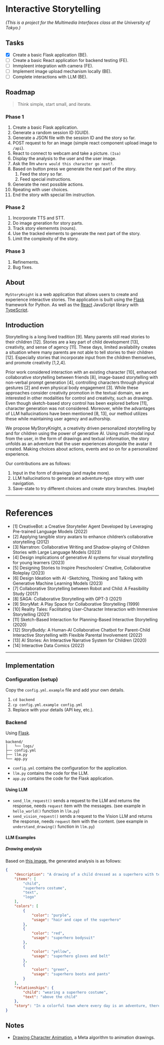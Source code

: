 # Interactive Storytelling
*(This is a project for the Multimedia Interfaces class at the University of Tokyo.)*

## Tasks
- [x] Create a basic Flask application (BE).
- [ ] Create a basic React application for backend testing (FE).
- [ ] Immpleent integration with camera (FE).
- [ ] Implement image upload mechanism locally (BE).
- [ ] Complete interactions with LLM (BE).

## Roadmap
> Think simple, start small, and iterate.

### Phase 1
1. Create a basic Flask application.
2. Generate a random session ID (GUID).
3. Generate a JSON file with the session ID and the story so far.
4. POST request to for an image (simple react component upload image to `/api`).
5. React to connect to webcam and take a picture. `(Isa)`
6. Display the analysis to the user and the user image.
7. Ask the llm `where would this character go next?`.
8. Based on button press we generate the next part of the story.
   1. Feed the story so far.
   2. Feed special instructions.
9. Generate the next possible actions.
10. Rpeating with user choices.
11. End the story with special llm instruction.

### Phase 2
1. Incorporate TTS and STT.
2. Do image gneration for story parts.
3. Track story elememnts (nouns).
4. Use the tracked elements to generate the next part of the story.
5. Limit the complexity of the story.

### Phase 3
1. Refinements.
2. Bug fixes.

## About
`MyStoryKnight` is a web application that allows users to create and experience interactive stories. The application is built using the [Flask](https://flask.palletsprojects.com/en/1.1.x/) framework for Python. As well as the [React](https://reactjs.org/) JavaScript library with [TypeScript](https://www.typescriptlang.org/).

## Introduction
Storytelling is a long lived tradition [9]. Many parents still read stories to their children [12]. Stories are a key part of child development [13], creativity, and sense of agency [11]. These days, limited availability creates a situation where many parents are not able to tell stories to their children [12]. Especially stories that incorporate input from the children themselves, and promote creativity [1,2,4]. 

Prior work considered interaction with an existing character [10], enhanced collaborative storytelling between friends [8], image-based storytelling with non-verbal prompt generation [4], controlling characters through physical gestures [2] and even physical body engagement [3]. While these approaches consider creativity promotion in the textual domain, we are interested in other modalities for control and creativity, such as drawings. Even though sketch-based story control has been explored before [11], character generation was not considered. Moreover, while the advantages of LLM hallucinations have been mentioned [8, 13], our method utilizes these while maintaining user agency and authorship.

We propose MyStoryKnight, a creativity driven personalized storytelling by and for children using the power of generative AI. Using multi-modal input from the user, in the form of drawings and textual information, the story unfolds as an adventure that the user experiences alongside the avatar it created. Making choices about actions, events and so on for a personalized experience.

Our contributions are as follows:
1. Input in the form of drawings (and maybe more).
2. LLM hallucinations to generate an adventure-type story with user navigation.
3. Save-state to try different choices and create story branches. (maybe)

---

# References

- [1] CreativeBot: a Creative Storyteller Agent Developed by Leveraging Pre-trained Language Models (2022)
- [2] Applying tangible story avatars to enhance children’s collaborative storytelling (2012)
- [3] Narratron: Collaborative Writing and Shadow-playing of Children Stories with Large Language Models (2023)
- [4] Design implications of generative AI systems for visual storytelling for young learners (2023)
- [5] Designing Stories to Inspire Preschoolers’ Creative, Collaborative Roleplay (2023)
- [6] Design Ideation with AI -Sketching, Thinking and Talking with Generative Machine Learning Models (2023)
- [7] Collaborative Storytelling between Robot and Child: A Feasibility Study (2017)
- [8] SAGA: Collaborative Storytelling with GPT-3 (2021)
- [9] StoryMat: A Play Space for Collaborative Storytelling (1999)
- [10] Reality Tales: Facilitating User-Character Interaction with Immersive Storytelling (2021)
- [11] Sketch-Based Interaction for Planning-Based Interactive Storytelling (2020)
- [12] StoryBuddy: A Human-AI Collaborative Chatbot for Parent-Child Interactive Storytelling with Flexible Parental Involvement (2022)
- [13] AI Stories: An Interactive Narrative System for Children (2020)
- [14] Interactive Data Comics (2022)

---

## Implementation

### Configuration (setup)
Copy the `config.yml.example` file and add your own details.
1. `cd backend`
2. `cp config.yml.example config.yml`
3. Replace with your details (API key, etc.).


### Backend
Using [Flask](https://flask.palletsprojects.com/en/1.1.x/).

    backend/
    │   └── logs/
    ├── config.yml
    ├── llm.py
    └── app.py

- `config.yml` contains the configuration for the application.
- `llm.py` contains the code for the LLM.
- `app.py` contains the code for the Flask application.

#### Using LLM
- `send_llm_request()` sends a request to the LLM and returns the response, needs `request` item with the messages. (see example in `hello_world()` function in `llm.py`)
- `send_vision_request()` sends a request to the Vision LLM and returns the response, needs `request` item with the content. (see example in `understand_drawing()` function in `llm.py`)

#### LLM Examples

##### Drawing analysis
Based on [this image](https://www.123playandlearn.com/uploads/4/3/8/5/4385398/5966588_orig.jpg), the generated analysis is as follows:
```json
{
    "description": "A drawing of a child dressed as a superhero with text above.",
    "items": [
        "child",
        "superhero costume",
        "text",
        "logo"
    ],
    "colors": [
        {
            "color": "purple",
            "usage": "hair and cape of the superhero"
        },
        {
            "color": "red",
            "usage": "superhero bodysuit"
        },
        {
            "color": "yellow",
            "usage": "superhero gloves and belt"
        },
        {
            "color": "green",
            "usage": "superhero boots and pants"
        }
    ],
    "relationships": {
        "child": "wearing a superhero costume",
        "text": "above the child"
    },
    "story": "In a colorful town where every day is an adventure, there lived a joyful young hero known as Super Happy Kid. With a smile as bright as the sun and a heart full of courage, Super Happy Kid spent each day using his imagination to turn ordinary moments into extraordinary ones. Whether playing in the park or helping friends, Super Happy Kid always brought laughter and happiness to everyone around."
}
```

## Notes

* [Drawing Character Animation](https://github.com/facebookresearch/AnimatedDrawings#amateur-drawings-dataset), a Meta algorithm to animation drawings.
